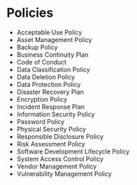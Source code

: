 # Policies

* Acceptable Use Policy
* Asset Management Policy
* Backup Policy
* Business Continuity Plan
* Code of Conduct
* Data Classification Policy
* Data Deletion Policy
* Data Protection Policy
* Disaster Recovery Plan
* Encryption Policy
* Incident Response Plan
* Information Security Policy
* Password Policy
* Physical Security Policy
* Responsible Disclosure Policy
* Risk Assessment Policy 
* Software Development Lifecycle Policy
* System Access Control Policy
* Vendor Management Policy
* Vulnerability Management Policy

